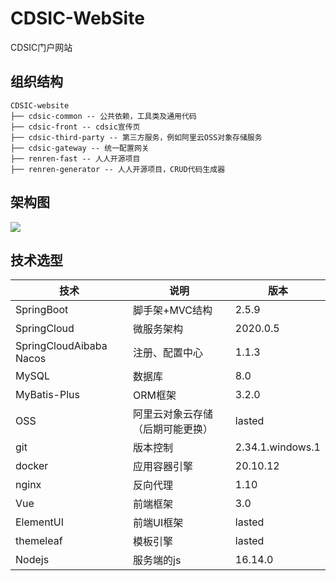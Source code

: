 # CDSIC-WebSite

CDSIC门户网站

## 组织结构

```aidl
CDSIC-website
├── cdsic-common -- 公共依赖，工具类及通用代码
├── cdsic-front -- cdsic宣传页
├── cdsic-third-party -- 第三方服务，例如阿里云OSS对象存储服务
├── cdsic-gateway -- 统一配置网关
├── renren-fast -- 人人开源项目
├── renren-generator -- 人人开源项目，CRUD代码生成器
```

## 架构图

![](https://gitee.com/wang-zongqin/CDSIC-WebSite/raw/master/img/SystemStruct.jpg)


## 技术选型

| 技术                    | 说明                             | 版本             |
| ----------------------- | -------------------------------- | ---------------- |
| SpringBoot              | 脚手架+MVC结构                   | 2.5.9            |
| SpringCloud             | 微服务架构                       | 2020.0.5         |
| SpringCloudAibaba Nacos | 注册、配置中心                   | 1.1.3            |
| MySQL                   | 数据库                           | 8.0              |
| MyBatis-Plus            | ORM框架                          | 3.2.0            |
| OSS                     | 阿里云对象云存储（后期可能更换） | lasted           |
| git                     | 版本控制                         | 2.34.1.windows.1 |
| docker                  | 应用容器引擎                     | 20.10.12         |
| nginx                   | 反向代理                         | 1.10             |
| Vue                     | 前端框架                         | 3.0              |
| ElementUI               | 前端UI框架                       | lasted           |
| themeleaf               | 模板引擎                         | lasted           |
| Nodejs                  | 服务端的js                       | 16.14.0          |

